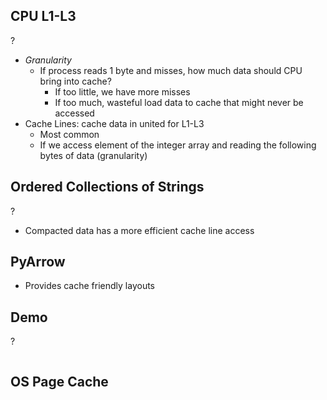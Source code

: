 ## CPU L1-L3
?
- *Granularity*
	- If process reads 1 byte and misses, how much data should CPU bring into cache?
		- If too little, we have more misses
		- If too much, wasteful load data to cache that might never be accessed
- Cache Lines: cache data in united for L1-L3
	- Most common 
	- If we access element of the integer array and reading the following bytes of data (granularity)


## Ordered Collections of Strings
?
- Compacted data has a more efficient cache line access

## PyArrow
- Provides cache friendly layouts

## Demo
?
```
```

## OS Page Cache


## 